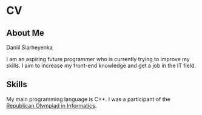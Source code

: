 # **CV**
## **About Me**
Daniil Siarheyenka

I am an aspiring future programmer who is currently trying to improve my skills. I aim to increase my front-end knowledge and get a job in the IT field.
 ## **Skills**
My main programming language is C++. I was a participant of the [Republican Olympiad in Informatics](https://adu.by/ru/uchenikam/respublikanskaya-olimpiada-po-uchebnym-predmetam/informatika.html).
